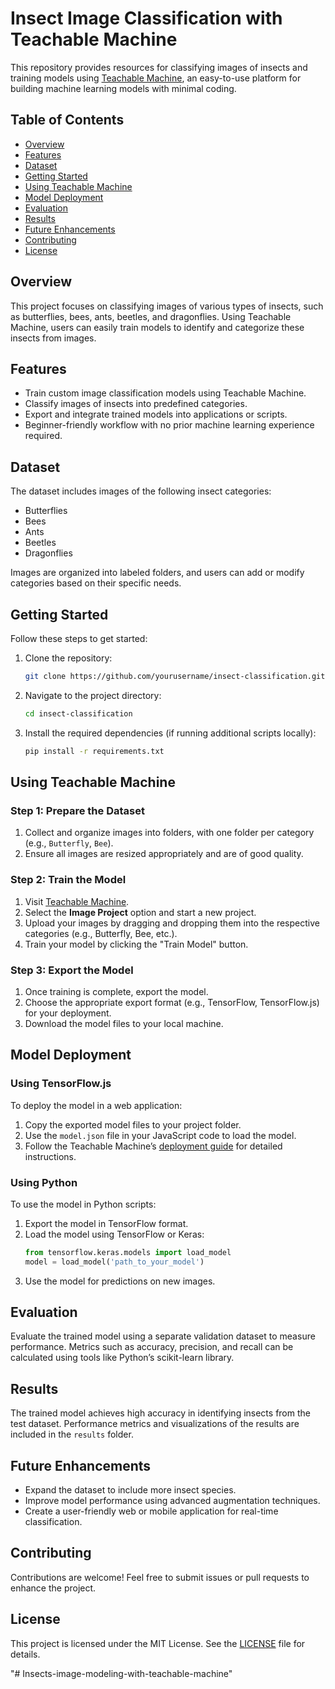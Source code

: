 # Insect Image Classification with Teachable Machine

This repository provides resources for classifying images of insects and training models using [Teachable Machine](https://teachablemachine.withgoogle.com/), an easy-to-use platform for building machine learning models with minimal coding.

## Table of Contents

- [Overview](#overview)
- [Features](#features)
- [Dataset](#dataset)
- [Getting Started](#getting-started)
- [Using Teachable Machine](#using-teachable-machine)
- [Model Deployment](#model-deployment)
- [Evaluation](#evaluation)
- [Results](#results)
- [Future Enhancements](#future-enhancements)
- [Contributing](#contributing)
- [License](#license)

## Overview

This project focuses on classifying images of various types of insects, such as butterflies, bees, ants, beetles, and dragonflies. Using Teachable Machine, users can easily train models to identify and categorize these insects from images.

## Features

- Train custom image classification models using Teachable Machine.
- Classify images of insects into predefined categories.
- Export and integrate trained models into applications or scripts.
- Beginner-friendly workflow with no prior machine learning experience required.

## Dataset

The dataset includes images of the following insect categories:

- Butterflies
- Bees
- Ants
- Beetles
- Dragonflies

Images are organized into labeled folders, and users can add or modify categories based on their specific needs.

## Getting Started

Follow these steps to get started:

1. Clone the repository:
   ```bash
   git clone https://github.com/yourusername/insect-classification.git
   ```
2. Navigate to the project directory:
   ```bash
   cd insect-classification
   ```
3. Install the required dependencies (if running additional scripts locally):
   ```bash
   pip install -r requirements.txt
   ```

## Using Teachable Machine

### Step 1: Prepare the Dataset

1. Collect and organize images into folders, with one folder per category (e.g., `Butterfly`, `Bee`).
2. Ensure all images are resized appropriately and are of good quality.

### Step 2: Train the Model

1. Visit [Teachable Machine](https://teachablemachine.withgoogle.com/).
2. Select the **Image Project** option and start a new project.
3. Upload your images by dragging and dropping them into the respective categories (e.g., Butterfly, Bee, etc.).
4. Train your model by clicking the "Train Model" button.

### Step 3: Export the Model

1. Once training is complete, export the model.
2. Choose the appropriate export format (e.g., TensorFlow, TensorFlow\.js) for your deployment.
3. Download the model files to your local machine.

## Model Deployment

### Using TensorFlow\.js

To deploy the model in a web application:

1. Copy the exported model files to your project folder.
2. Use the `model.json` file in your JavaScript code to load the model.
3. Follow the Teachable Machine’s [deployment guide](https://teachablemachine.withgoogle.com/machine-learning/deploy/) for detailed instructions.

### Using Python

To use the model in Python scripts:

1. Export the model in TensorFlow format.
2. Load the model using TensorFlow or Keras:
   ```python
   from tensorflow.keras.models import load_model
   model = load_model('path_to_your_model')
   ```
3. Use the model for predictions on new images.

## Evaluation

Evaluate the trained model using a separate validation dataset to measure performance. Metrics such as accuracy, precision, and recall can be calculated using tools like Python’s scikit-learn library.

## Results

The trained model achieves high accuracy in identifying insects from the test dataset. Performance metrics and visualizations of the results are included in the `results` folder.

## Future Enhancements

- Expand the dataset to include more insect species.
- Improve model performance using advanced augmentation techniques.
- Create a user-friendly web or mobile application for real-time classification.

## Contributing

Contributions are welcome! Feel free to submit issues or pull requests to enhance the project.

## License

This project is licensed under the MIT License. See the [LICENSE](LICENSE) file for details.

"# Insects-image-modeling-with-teachable-machine" 

